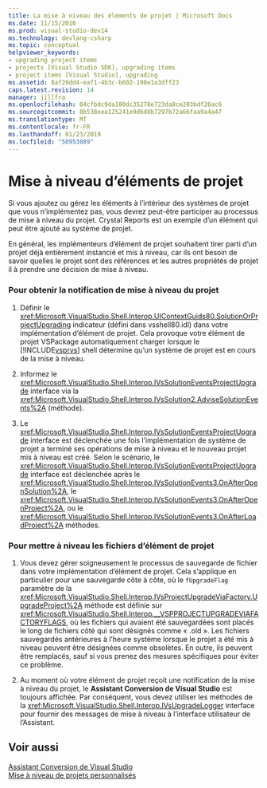 ```yaml
---
title: La mise à niveau des éléments de projet | Microsoft Docs
ms.date: 11/15/2016
ms.prod: visual-studio-dev14
ms.technology: devlang-csharp
ms.topic: conceptual
helpviewer_keywords:
- upgrading project items
- projects [Visual Studio SDK], upgrading items
- project items [Visual Studio], upgrading
ms.assetid: 8af29dd4-eaf1-4b3c-b602-198e1a3dff23
caps.latest.revision: 14
manager: jillfra
ms.openlocfilehash: 04cfbdc9da180dc35278e723da8ce203bdf26ac6
ms.sourcegitcommit: 8b538eea125241e9d6d8b7297b72a66faa9a4a47
ms.translationtype: MT
ms.contentlocale: fr-FR
ms.lasthandoff: 01/23/2019
ms.locfileid: "58953889"
---
```

# <a name="upgrading-project-items"></a>Mise à niveau d’éléments de projet
Si vous ajoutez ou gérez les éléments à l’intérieur des systèmes de projet que vous n’implémentez pas, vous devrez peut-être participer au processus de mise à niveau du projet. Crystal Reports est un exemple d’un élément qui peut être ajouté au système de projet.  
  
 En général, les implémenteurs d’élément de projet souhaitent tirer parti d’un projet déjà entièrement instancié et mis à niveau, car ils ont besoin de savoir quelles le projet sont des références et les autres propriétés de projet il à prendre une décision de mise à niveau.  
  
### <a name="to-get-the-project-upgrade-notification"></a>Pour obtenir la notification de mise à niveau du projet  
  
1.  Définir le <xref:Microsoft.VisualStudio.Shell.Interop.UIContextGuids80.SolutionOrProjectUpgrading> indicateur (défini dans vsshell80.idl) dans votre implémentation d’élément de projet. Cela provoque votre élément de projet VSPackage automatiquement charger lorsque le [!INCLUDE[vsprvs](../includes/vsprvs-md.md)] shell détermine qu’un système de projet est en cours de la mise à niveau.  
  
2.  Informez le <xref:Microsoft.VisualStudio.Shell.Interop.IVsSolutionEventsProjectUpgrade> interface via la <xref:Microsoft.VisualStudio.Shell.Interop.IVsSolution2.AdviseSolutionEvents%2A> (méthode).  
  
3.  Le <xref:Microsoft.VisualStudio.Shell.Interop.IVsSolutionEventsProjectUpgrade> interface est déclenchée une fois l’implémentation de système de projet a terminé ses opérations de mise à niveau et le nouveau projet mis à niveau est créé. Selon le scénario, le <xref:Microsoft.VisualStudio.Shell.Interop.IVsSolutionEventsProjectUpgrade> interface est déclenchée après le <xref:Microsoft.VisualStudio.Shell.Interop.IVsSolutionEvents3.OnAfterOpenSolution%2A>, le <xref:Microsoft.VisualStudio.Shell.Interop.IVsSolutionEvents3.OnAfterOpenProject%2A>, ou le <xref:Microsoft.VisualStudio.Shell.Interop.IVsSolutionEvents3.OnAfterLoadProject%2A> méthodes.  
  
### <a name="to-upgrade-the-project-item-files"></a>Pour mettre à niveau les fichiers d’élément de projet  
  
1.  Vous devez gérer soigneusement le processus de sauvegarde de fichier dans votre implémentation d’élément de projet. Cela s’applique en particulier pour une sauvegarde côte à côte, où le `fUpgradeFlag` paramètre de la <xref:Microsoft.VisualStudio.Shell.Interop.IVsProjectUpgradeViaFactory.UpgradeProject%2A> méthode est définie sur <xref:Microsoft.VisualStudio.Shell.Interop.__VSPPROJECTUPGRADEVIAFACTORYFLAGS>, où les fichiers qui avaient été sauvegardées sont placés le long de fichiers côté qui sont désignés comme « .old ». Les fichiers sauvegardés antérieures à l’heure système lorsque le projet a été mis à niveau peuvent être désignées comme obsolètes. En outre, ils peuvent être remplacés, sauf si vous prenez des mesures spécifiques pour éviter ce problème.  
  
2.  Au moment où votre élément de projet reçoit une notification de la mise à niveau du projet, le **Assistant Conversion de Visual Studio** est toujours affichée. Par conséquent, vous devez utiliser les méthodes de la <xref:Microsoft.VisualStudio.Shell.Interop.IVsUpgradeLogger> interface pour fournir des messages de mise à niveau à l’interface utilisateur de l’Assistant.  
  
## <a name="see-also"></a>Voir aussi  
 [Assistant Conversion de Visual Studio](http://msdn.microsoft.com/4acfd30e-c192-4184-a86f-2da5e4c3d83c)   
 [Mise à niveau de projets personnalisés](../misc/upgrading-custom-projects.md)